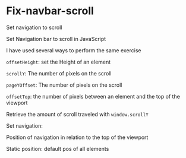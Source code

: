 # Fix-navbar-scroll
Set navigation to scroll


Set Navigation bar to scroll in JavaScript

I have used several ways to perform the same exercise

`offsetHeight`: set the Height of an element

`scrollY`: The number of pixels on the scroll

`pageYOffset`: The number of pixels on the scroll

`offsetTop`: the number of pixels between an element and the top of the viewport

Retrieve the amount of scroll traveled with `window.scrollY`

Set navigation:

Position of navigation in relation to the top of the viewport

Static position: default pos of all elements
